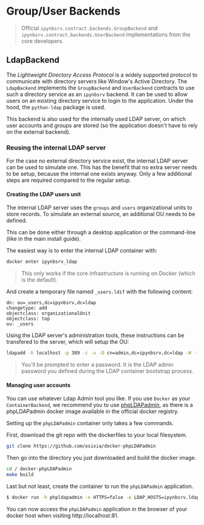 # Group/User Backends

> Official `ipynbsrv.contract.backends.GroupBackend` and `ipynbsrv.contract.backends.UserBackend` implementations from the core developers.

## LdapBackend

The *Lightweight Directory Access Protocol* is a widely supported protocol to communicate with directory servers like Window's Active Directory. The `LdapBackend` implements the `GroupBackend` and `UserBackend` contracts to use such a directory service as an `ipynbsrv` backend. It can be used to allow users on an existing directory service to login to the application. Under the hood, the `python-ldap` package is used.

This backend is also used for the internally used LDAP server, on which user accounts and groups are stored (so the application doesn't have to rely on the external backend).

### Reusing the internal LDAP server

For the case no external directory service exist, the internal LDAP server can be used to simulate one. This has the benefit that no extra server needs to be setup, because the internal one exists anyway. Only a few additional steps are required compared to the regular setup.

#### Creating the LDAP users unit

The internal LDAP server uses the `groups` and `users` organizational units to store records. To simulate an external source, an additional OU needs to be defined.

This can be done either through a desktop application or the command-line (like in the main install guide).

The easiest way is to enter the internal LDAP container with:

```bash
docker enter ipynbsrv_ldap
```

> This only works if the core infrastructure is running on Docker (which is the default).

And create a temporary file named `_users.ldif` with the following content:

```
dn: ou=_users,dc=ipynbsrv,dc=ldap
changetype: add
objectclass: organizationalUnit
objectclass: top
ou: _users
```

Using the LDAP server's administration tools, these instructions can be transfered to the server, which will setup the OU:

```bash
ldapadd -h localhost -p 389 -c -x -D cn=admin,dc=ipynbsrv,dc=ldap -W -f _users.ldif
```

> You'll be prompted to enter a password. It is the LDAP admin password you defined during the LDAP container bootstrap process.

#### Managing user accounts

You can use whatever Ldap Admin tool you like. If you use `Docker` as your `ContainerBackend`, we recommend you to use [phpLDAPadmin](http://phpldapadmin.sourceforge.net/wiki/index.php/Main_Page), as there is a phpLDAPadmin docker image available in the official docker registry.

Setting up the `phpLDAPadmin` container only takes a few commands.

First, download the git repo with the dockerfiles to your local filesystem.

```bash
git clone https://github.com/osixia/docker-phpLDAPadmin
```

Then go into the directory you just downloaded and build the docker image.
```bash
cd / docker-phpLDAPadmin
make build
```

Last but not least, create the container to run the `phpLDAPadmin` application.

```bash
$ docker run -h phpldapadmin -e HTTPS=false -e LDAP_HOSTS=ipynbsrv.ldap -d --link ipynbsrv.ldap:ipynbsrv.ldap -p 81:80 --name ipynbsrv_phpldapadmin osixia/phpldapadmin:latest
```

You can now access the `phpLDAPadmin` application in the browser of your docker host when visiting http://localhost:81.
